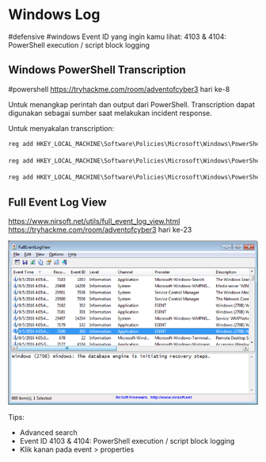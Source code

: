 # Windows Log
#defensive #windows
Event ID yang ingin kamu lihat:
4103 & 4104: PowerShell execution / script block logging

## Windows PowerShell Transcription
#powershell
https://tryhackme.com/room/adventofcyber3 hari ke-8

Untuk menangkap perintah dan output dari PowerShell. Transcription dapat digunakan sebagai sumber saat melakukan incident response.

Untuk menyakalan transcription:
```ps1
reg add HKEY_LOCAL_MACHINE\Software\Policies\Microsoft\Windows\PowerShell\Transcription /v EnableTranscripting /t REG_DWORD /d 0x1 /f

reg add HKEY_LOCAL_MACHINE\Software\Policies\Microsoft\Windows\PowerShell\Transcription /v OutputDirectory /t REG_SZ /d C:/ /f

reg add HKEY_LOCAL_MACHINE\Software\Policies\Microsoft\Windows\PowerShell\Transcription /v EnableInvocationHeader /t REG_DWORD /d 0x1 /f
```


## Full Event Log View
https://www.nirsoft.net/utils/full_event_log_view.html
https://tryhackme.com/room/adventofcyber3 hari ke-23

![](attachments/fulleventlogview.png)

Tips: 
- Advanced search
- Event ID 4103 & 4104: PowerShell execution / script block logging
- Klik kanan pada event > properties

